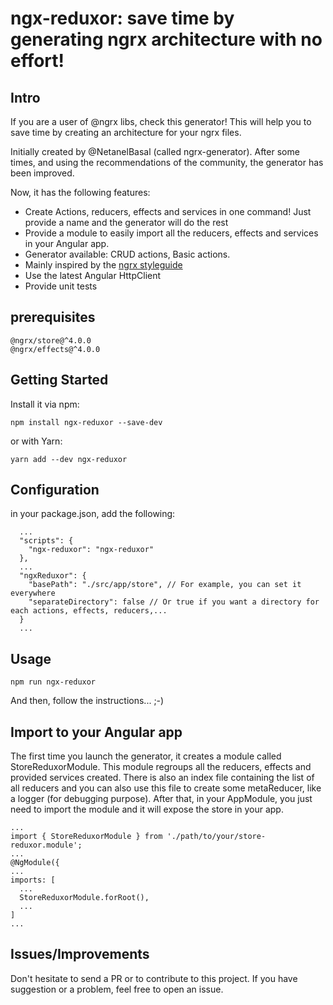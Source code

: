 # ngx-reduxor: save time by generating ngrx architecture with no effort!

## Intro
If you are a user of @ngrx libs, check this generator! This will help you to save time by creating an architecture for your ngrx files. 

Initially created by @NetanelBasal (called ngrx-generator). After some times, 
and using the recommendations of the community, the generator has been improved.

Now, it has the following features:
* Create Actions, reducers, effects and services in one command! Just provide a name and the generator will do the rest
* Provide a module to easily import all the reducers, effects and services in your Angular app.
* Generator available: CRUD actions, Basic actions.
* Mainly inspired by the [ngrx styleguide](https://github.com/orizens/ngrx-styleguide)
* Use the latest Angular HttpClient
* Provide unit tests

## prerequisites

```
@ngrx/store@^4.0.0
@ngrx/effects@^4.0.0
```

## Getting Started

Install it via npm:

```shell
npm install ngx-reduxor --save-dev
```

or with Yarn:
```shell
yarn add --dev ngx-reduxor
```

## Configuration

in your package.json, add the following:

```
  ...
  "scripts": {
    "ngx-reduxor": "ngx-reduxor"
  },
  ...
  "ngxReduxor": {
    "basePath": "./src/app/store", // For example, you can set it everywhere
    "separateDirectory": false // Or true if you want a directory for each actions, effects, reducers,...
  }
  ...
```

## Usage

```shell
npm run ngx-reduxor
```

And then, follow the instructions... ;-)

## Import to your Angular app
The first time you launch the generator, it creates a module called StoreReduxorModule.
This module regroups all the reducers, effects and provided services created.
There is also an index file containing the list of all reducers and you can also use this file to create some metaReducer,
like a logger (for debugging purpose). 
After that, in your AppModule, you just need to import the module and it will expose the store in your app.

```
...
import { StoreReduxorModule } from './path/to/your/store-reduxor.module';
...
@NgModule({
...
imports: [
  ...
  StoreReduxorModule.forRoot(),
  ...
]
...
```

## Issues/Improvements
Don't hesitate to send a PR or to contribute to this project. If you have suggestion or a problem, feel free to open an issue.
